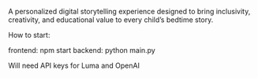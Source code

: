 A personalized digital storytelling experience designed to bring inclusivity, creativity, and educational value to every child’s bedtime story.

How to start:

frontend: npm start
backend: python main.py

Will need API keys for Luma and OpenAI

